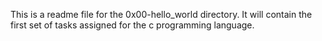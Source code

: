 This is a readme file for the 0x00-hello_world directory. It will contain the first set of tasks assigned for the c programming language.
